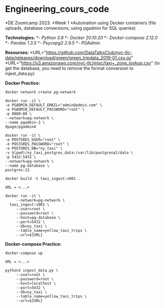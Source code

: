 # Engineering_cours_code

*DE Zoomcamp 2023.
*Week 1
*Automation using Docker containers (file uploads, database conversions, using pgadmin for SQL queries)

**Technologies:**
*_- Python 3.9_
*_- Docker 20.10.20_
*_- Docker-compose 2.12.0_
*_- Pandas 1.3.5_
*_- Psycopg2 2.9.5_
*_- PGAdmin_

**Resourses:**
*URL="https://github.com/DataTalksClub/nyc-tlc-data/releases/download/green/green_tripdata_2019-01.csv.gz"
*URL="https://s3.amazonaws.com/nyc-tlc/misc/taxi+_zone_lookup.csv" (to get the database, you need to remove the format conversion to injest_data.py)

**Docker Practice:**
```
docker network create pg-network

docker run -it \
-e PGADMIN_DEFAULT_EMAIL="admin@admin.com" \
-e PGADMIN_DEFAULT_PASSWORD="root" \
-p 8080:80 \
--network=pg-network \
--name pgadmin-2 \
dpage/pgadmin4

docker run -it \
-e POSTGRES_USER="root" \
-e POSTGRES_PASSWORD="root" \
-e POSTGRES_DB="ny_taxi" \
-v $(pwd)/ny_taxi_postgres_data:/var/lib/postgresql/data \
-p 5432:5432 \
--network=pg-network \
--name pg-database \
postgres:13

docker build -t taxi_ingest:v001 .

URL = <...>

docker run -it \
     --network=pg-network \
  taxi_ingest:v001 \
     --user=root \
     --password=root \
     --host=pg-database \
     --port=5432 \
     --db=ny_taxi \
     --table_name=yellow_taxi_trips \
     --url=${URL}
```

**Docker-compose Practice:**

```
docker-compose up 

URL = <...>

python3 ingest_data.py \
     --user=root \
     --password=root \
     --host=localhost \
     --port=5432 \
     --db=ny_taxi \
     --table_name=yellow_taxi_trips \
     --url=${URL}
```